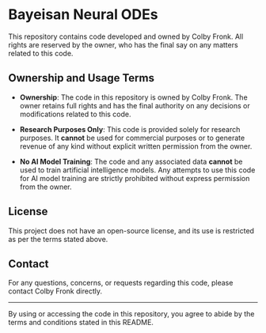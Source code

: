 # Bayeisan Neural ODEs

This repository contains code developed and owned by Colby Fronk. All rights are reserved by the owner, who has the final say on any matters related to this code.

## Ownership and Usage Terms

- **Ownership**: The code in this repository is owned by Colby Fronk. The owner retains full rights and has the final authority on any decisions or modifications related to this code.

- **Research Purposes Only**: This code is provided solely for research purposes. It **cannot** be used for commercial purposes or to generate revenue of any kind without explicit written permission from the owner.

- **No AI Model Training**: The code and any associated data **cannot** be used to train artificial intelligence models. Any attempts to use this code for AI model training are strictly prohibited without express permission from the owner.

## License

This project does not have an open-source license, and its use is restricted as per the terms stated above.

## Contact

For any questions, concerns, or requests regarding this code, please contact Colby Fronk directly.

---

By using or accessing the code in this repository, you agree to abide by the terms and conditions stated in this README.
